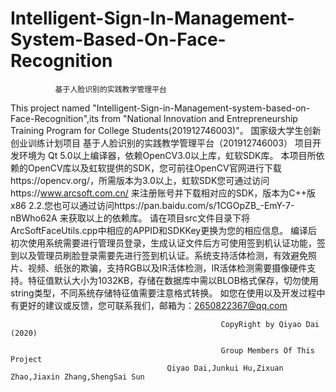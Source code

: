 # Intelligent-Sign-In-Management-System-Based-On-Face-Recognition
              基于人脸识别的实践教学管理平台
This project named "Intelligent-Sign-in-Management-system-based-on-Face-Recognition",its from "National Innovation and Entrepreneurship Training Program for College Students(201912746003)"。
国家级大学生创新创业训练计划项目  基于人脸识别的实践教学管理平台（201912746003）
项目开发环境为 Qt 5.0以上编译器，依赖OpenCV3.0以上库，虹软SDK库。
本项目所依赖的OpenCV库以及虹软提供的SDK，您可前往OpenCV官网进行下载https://opencv.org/，所需版本为3.0以上，虹软SDK您可通过访问https://www.arcsoft.com.cn/ 来注册账号并下载相对应的SDK，版本为C++版x86 2.2.您也可以通过访问https://pan.baidu.com/s/1CGOpZB_-EmY-7-nBWho62A 来获取以上的依赖库。
请在项目src文件目录下将ArcSoftFaceUtils.cpp中相应的APPID和SDKKey更换为您的相应信息。
编译后初次使用系统需要进行管理员登录，生成认证文件后方可使用签到机认证功能，签到以及管理员刷脸登录需要先进行签到机认证。系统支持活体检测，有效避免照片、视频、纸张的欺骗，支持RGB以及IR活体检测，IR活体检测需要摄像硬件支持。特征值默认大小为1032KB，存储在数据库中需以BLOB格式保存，切勿使用string类型，不同系统存储特征值需要注意格式转换。
如您在使用以及开发过程中有更好的建议或反馈，您可联系我们，邮箱为：2650822367@qq.com 

                                             
                                                   CopyRight by Qiyao Dai (2020)
                                      
                                                   Group Members Of This Project
                                       Qiyao Dai,Junkui Hu,Zixuan Zhao,Jiaxin Zhang,ShengSai Sun
